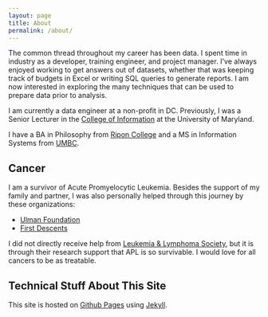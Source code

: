 ```yaml
---
layout: page
title: About
permalink: /about/
---
```


The common thread throughout my career has been data. I spent time in industry as a
developer, training engineer, and project manager. I've always enjoyed working to get answers
out of datasets, whether that was keeping track of budgets in Excel or writing SQL queries
to generate reports. I am now interested in exploring the many techniques that can be
used to prepare data prior to analysis.

I am currently a data engineer at a non-profit in DC. Previously, I was a Senior Lecturer in the
[College of Information][info] at the University of Maryland.

I have a BA in Philosophy from [Ripon College][ripon] and a MS in
Information Systems from [UMBC][umbc].

## Cancer

I am a survivor of Acute Promyelocytic Leukemia. Besides the support of my family
and partner, I was also personally helped through this journey by these organizations:
 - [Ulman Foundation](https://ulmanfoundation.org/)
 - [First Descents](https://firstdescents.org/)

I did not directly receive help from [Leukemia & Lymphoma Society](https://www.lls.org/),
but it is through their research support that APL is so survivable. I would love for all
cancers to be as treatable.

## Technical Stuff About This Site

This site is hosted on [Github Pages][github-pages] using [Jekyll][jekyll-organzation].

[info]: https://info.umd.edu
[ripon]: https://www.ripon.edu
[umbc]: https://informationsystems.umbc.edu
[duke_and_hammond]: /assets/img/duke_and_hammond.jpg
[github-pages]: https://pages.github.com
[jekyll-organzation]: https://github.com/jekyll
